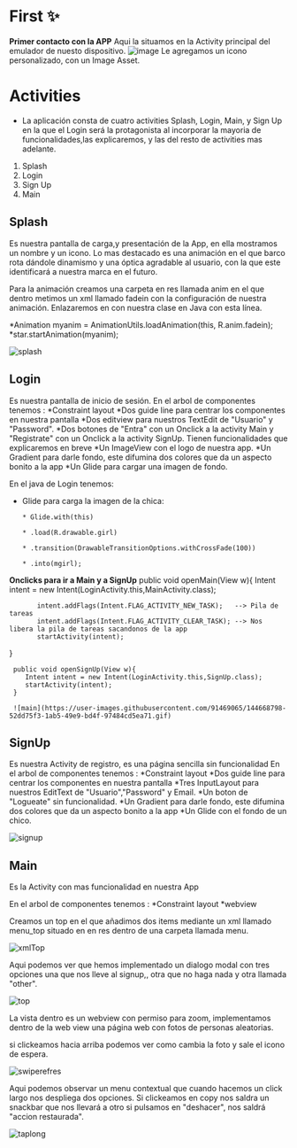 # First ✨

**Primer contacto con la APP**
Aqui la situamos en la Activity principal del emulador de nuesto dispositivo.
![image](https://user-images.githubusercontent.com/91469065/144382426-5383c524-ad50-4308-b8ca-5d52f0a509a6.png)
Le agregamos un icono personalizado, con un Image Asset.

# Activities
* La aplicación consta de  cuatro activities Splash, Login, Main, y Sign Up en la que el Login será la protagonista al incorporar la mayoria de funcionalidades,las explicaremos, y las del resto de activities mas adelante.
1. Splash
2. Login
3. Sign Up
4. Main
## Splash
Es nuestra pantalla de carga,y presentación de la App, en ella mostramos un nombre y un icono.
Lo mas destacado es una animación en el que barco rota dándole dinamismo y una óptica agradable al usuario, con la que este identificará a nuestra marca en el futuro.

Para la animación creamos una carpeta en res llamada anim en el que dentro metimos un xml llamado fadein con la configuración de nuestra animación.
Enlazaremos en con nuestra clase en Java con esta línea.


*Animation myanim = AnimationUtils.loadAnimation(this, R.anim.fadein);
*star.startAnimation(myanim);

![splash](https://user-images.githubusercontent.com/91469065/144668668-5635b656-dc44-4a66-81d6-627a643e2e4d.gif)

## Login

Es nuestra pantalla de inicio de sesión.
En el  arbol de componentes tenemos :
  *Constraint layout
  *Dos guide line para centrar los componentes en nuestra pantalla
  *Dos editview para nuestros TextEdit de "Usuario" y "Password".
  *Dos botones de "Entra" con un Onclick a la activity Main  y "Registrate" con un Onclick a la activity SignUp. Tienen funcionalidades que explicaremos en breve
  *Un ImageView con el logo de nuestra app.
  *Un Gradient para darle fondo, este difumina dos colores que da un aspecto bonito a la app
  *Un Glide para cargar una imagen de fondo.
  
 En el java de Login tenemos:
  * Glide para carga la imagen de la chica: 
  
        * Glide.with(this)
        
        * .load(R.drawable.girl)
        
        * .transition(DrawableTransitionOptions.withCrossFade(100))
        
        * .into(mgirl);
  
  **Onclicks para ir a Main y a SignUp**
    public void openMain(View w){
        Intent intent = new Intent(LoginActivity.this,MainActivity.class);
        
           intent.addFlags(Intent.FLAG_ACTIVITY_NEW_TASK);   --> Pila de tareas
           intent.addFlags(Intent.FLAG_ACTIVITY_CLEAR_TASK); --> Nos libera la pila de tareas sacandonos de la app
           startActivity(intent);
   }

     public void openSignUp(View w){
        Intent intent = new Intent(LoginActivity.this,SignUp.class);
        startActivity(intent);
     }
     
     ![main](https://user-images.githubusercontent.com/91469065/144668798-52dd75f3-1ab5-49e9-bd4f-97484cd5ea71.gif)

     
 ## SignUp
 Es nuestra Activity de registro, es una página sencilla sin funcionalidad
 En el  arbol de componentes tenemos :
  *Constraint layout
  *Dos guide line para centrar los componentes en nuestra pantalla
  *Tres InputLayout para nuestros EditText de "Usuario","Password" y Email.
  *Un boton de "Logueate" sin funcionalidad.
  *Un Gradient para darle fondo, este difumina dos colores que da un aspecto bonito a la app
  *Un Glide con el fondo de un chico.
  
  ![signup](https://user-images.githubusercontent.com/91469065/144668813-9ded4616-98ec-437e-9cd8-760d7b80b0ea.gif)

  
   ## Main
  
  Es la Activity con mas funcionalidad en nuestra App
  
  En el  arbol de componentes tenemos :
  *Constraint layout
  *webview
  
  Creamos un top en el que añadimos dos items mediante un xml llamado menu_top situado en en res dentro de una carpeta llamada menu.
  
  ![xmlTop](https://user-images.githubusercontent.com/91469065/144669506-4b83ba5f-5ed6-4a54-9c0e-aa996041b5e5.PNG)
  
  Aqui podemos ver que hemos implementado un dialogo modal con tres opciones una que nos lleve al signup,, otra que no haga nada y otra llamada "other".
  
 ![top](https://user-images.githubusercontent.com/91469065/144669592-0937836d-32de-42fa-8765-6d32f55260cc.gif)

 
 

  
La vista dentro es un webview con permiso para zoom, implementamos dentro de la web view una página web con fotos de personas aleatorias.

si clickeamos hacia arriba podemos ver como cambia la foto y sale el icono de espera.

![swiperefres](https://user-images.githubusercontent.com/91469065/144669563-71830117-ac87-454c-b786-13dc5fe9122b.gif)


Aqui podemos observar un menu contextual que cuando hacemos un click largo nos despliega dos opciones. Si clickeamos en copy nos saldra un snackbar que nos llevará a otro si pulsamos en "deshacer", nos saldrá "accion restaurada".

![taplong](https://user-images.githubusercontent.com/91469065/144670569-598ef12b-b023-4649-852b-7fcdd50c46ba.gif)



  
     





